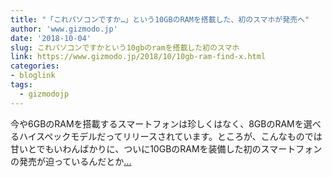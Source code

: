 ```yaml
---
title: "「これパソコンですか…」という10GBのRAMを搭載した、初のスマホが発売へ"
author: 'www.gizmodo.jp'
date: '2018-10-04'
slug: これパソコンですかという10gbのramを搭載した初のスマホ
link: https://www.gizmodo.jp/2018/10/10gb-ram-find-x.html
categories:
- bloglink
tags:
  - gizmodojp
---
```


今や6GBのRAMを搭載するスマートフォンは珍しくはなく、8GBのRAMを選べるハイスペックモデルだってリリースされています。ところが、こんなものでは甘いとでもいわんばかりに、ついに10GBのRAMを装備した初のスマートフォンの発売が迫っているんだとか[... <i class="fas fa-external-link-alt"></i>](https://www.gizmodo.jp/2018/10/10gb-ram-find-x.html)

